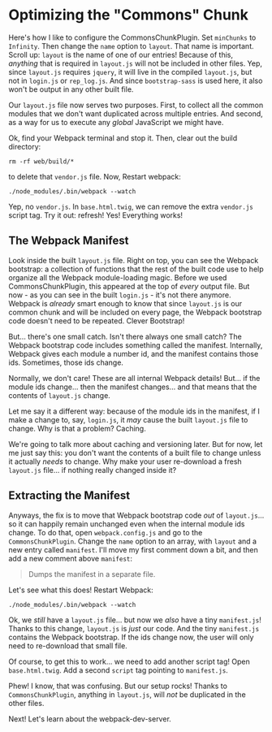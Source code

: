 # Optimizing the "Commons" Chunk

Here's how I like to configure the CommonsChunkPlugin. Set `minChunks` to `Infinity`.
Then change the `name` option to `layout`. That name is important. Scroll up: `layout`
is the name of one of our entries! Because of this, *anything* that is required in
`layout.js` will not be included in other files. Yep, since `layout.js` requires `jquery`,
it will live in the compiled `layout.js`, but not in `login.js` or `rep_log.js`.
And since `bootstrap-sass` is used here, it also won't be output in any other built
file.

Our `layout.js` file now serves two purposes. First, to collect all the common modules
that we don't want duplicated across multiple entries. And second, as a way for us
to execute any *global* JavaScript we might have.

Ok, find your Webpack terminal and stop it. Then, clear out the build directory:

```terminal
rm -rf web/build/*
```

to delete that `vendor.js` file. Now, Restart webpack:

```terminal-silent
./node_modules/.bin/webpack --watch
```

Yep, no `vendor.js`. In `base.html.twig`, we can remove the extra `vendor.js` script
tag. Try it out: refresh! Yes! Everything works! 

## The Webpack Manifest

Look inside the built `layout.js` file. Right on top, you can see the Webpack bootstrap:
a collection of functions that the rest of the built code use to help organize all
the Webpack module-loading magic. Before we used CommonsChunkPlugin, this appeared
at the top of *every* output file. But now - as you can see in the built `login.js` -
it's not there anymore. Webpack is *already* smart enough to know that since `layout.js`
is our common chunk and will be included on every page, the Webpack bootstrap code
doesn't need to be repeated. Clever Bootstrap!

But... there's one small catch. Isn't there always one small catch? The Webpack
bootstrap code includes something called the manifest. Internally, Webpack gives
each module a number id, and the manifest contains those ids. Sometimes, those
ids change.

Normally, we don't care! These are all internal Webpack details! But... if the module
ids change... then the manifest changes... and that means that the contents of
`layout.js` change. 

Let me say it a different way: because of the module ids in the manifest, if I make
a change to, say, `login.js`, it *may* cause the built `layout.js` file to change.
Why is that a problem? Caching.

We're going to talk more about caching and versioning later. But for now, let me
just say this: you don't want the contents of a built file to change unless it actually
*needs* to change. Why make your user re-download a fresh `layout.js` file... if
nothing really changed inside it?

## Extracting the Manifest

Anyways, the fix is to move that Webpack bootstrap code *out* of `layout.js`... so it
can happily remain unchanged even when the internal module ids change. To do that,
open `webpack.config.js` and go to the `CommonsChunkPlugin`. Change the `name` option
to an array, with `layout` and a new entry called `manifest`. I'll move my first
comment down a bit, and then add a new comment above `manifest`:

> Dumps the manifest in a separate file.

Let's see what this does! Restart Webpack:

```terminal-silent
./node_modules/.bin/webpack --watch
```

Ok, we *still* have a `layout.js` file... but now we *also* have a tiny `manifest.js`!
Thanks to this change, `layout.js` is *just* our code. And the tiny `manifest.js`
contains the Webpack bootstrap. If the ids change now, the user will only need to
re-download that small file.

Of course, to get this to work... we need to add another script tag! Open `base.html.twig`.
Add a second `script` tag pointing to `manifest.js`.

Phew! I know, that was confusing. But our setup rocks! Thanks to `CommonsChunkPlugin`,
anything in `layout.js`, will *not* be duplicated in the other files.

Next! Let's learn about the webpack-dev-server.
